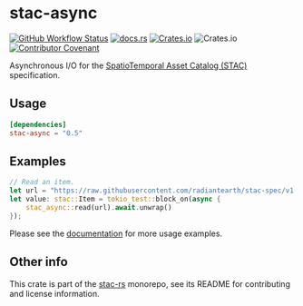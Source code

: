 # stac-async

[![GitHub Workflow Status](https://img.shields.io/github/actions/workflow/status/stac-utils/stac-rs/ci.yml?branch=main&style=for-the-badge)](https://github.com/stac-utils/stac-rs/actions/workflows/ci.yml)
[![docs.rs](https://img.shields.io/docsrs/stac-async?style=for-the-badge)](https://docs.rs/stac-async/latest/stac_async/)
[![Crates.io](https://img.shields.io/crates/v/stac-async?style=for-the-badge)](https://crates.io/crates/stac-async)
![Crates.io](https://img.shields.io/crates/l/stac-async?style=for-the-badge)
[![Contributor Covenant](https://img.shields.io/badge/Contributor%20Covenant-2.1-4baaaa.svg?style=for-the-badge)](./CODE_OF_CONDUCT)

Asynchronous I/O for the [SpatioTemporal Asset Catalog (STAC)](https://stacspec.org/) specification.

## Usage

```toml
[dependencies]
stac-async = "0.5"
```

## Examples

```rust
// Read an item.
let url = "https://raw.githubusercontent.com/radiantearth/stac-spec/v1.0.0/examples/simple-item.json";
let value: stac::Item = tokio_test::block_on(async {
    stac_async::read(url).await.unwrap()
});
```

Please see the [documentation](https://docs.rs/stac-async) for more usage examples.

## Other info

This crate is part of the [stac-rs](https://github.com/stac-utils/stac-rs) monorepo, see its README for contributing and license information.

